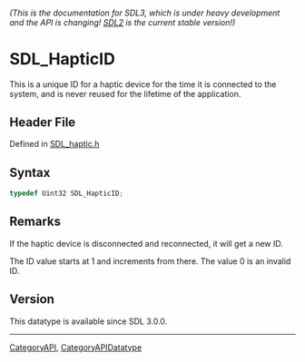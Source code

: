 ###### (This is the documentation for SDL3, which is under heavy development and the API is changing! [SDL2](https://wiki.libsdl.org/SDL2/) is the current stable version!)
# SDL_HapticID

This is a unique ID for a haptic device for the time it is connected to the system, and is never reused for the lifetime of the application.

## Header File

Defined in [SDL_haptic.h](https://github.com/libsdl-org/SDL/blob/main/include/SDL3/SDL_haptic.h)

## Syntax

```c
typedef Uint32 SDL_HapticID;
```

## Remarks

If the haptic device is disconnected and reconnected, it will get a new ID.

The ID value starts at 1 and increments from there. The value 0 is an
invalid ID.

## Version

This datatype is available since SDL 3.0.0.

----
[CategoryAPI](CategoryAPI), [CategoryAPIDatatype](CategoryAPIDatatype)

